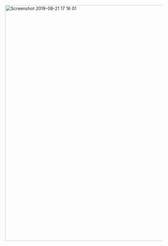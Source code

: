 <img width="756" alt="Screenshot 2019-08-21 17 16 01" src="https://user-images.githubusercontent.com/31565676/63423889-6ea40880-c437-11e9-9cc1-c1326e31aaa6.png">

